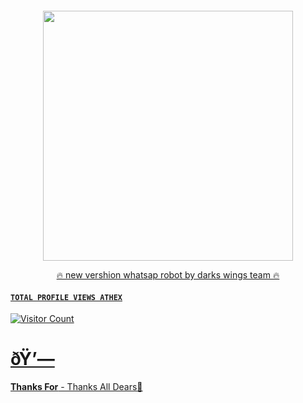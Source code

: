</p>
<p align="center">
  <a href="#"><img src="http://readme-typing-svg.herokuapp.com?font=Raleway%3Awght%40900&weight=800&size=40&pause=1000&color=F70000&random=false&width=335&height=60&lines=TM+DARKS+WINGS"alt="">
</p>
<p align="center">
</p>
<p align="center">
<img src="https://telegra.ph/file/b3e90870a4c8f0f22a1b0.jpg" width="400" height="400"/>
</p>
<p align="center"> 
<u>🔥 new vershion whatsap robot by darks wings team 🔥</u>

</p> 
    
#### ```TOTAL PROFILE VIEWS ATHEX```
![Visitor Count](https://profile-counter.glitch.me/Athe45/count.svg)<h1>ðŸ’—</h1> 
<b>Thanks For</b> - Thanks All Dears🥰 
